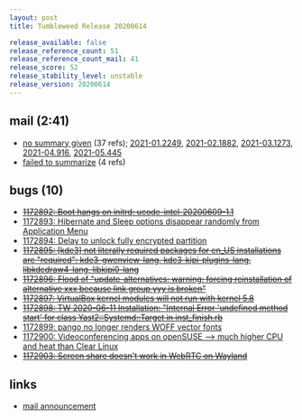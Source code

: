```yaml
---
layout: post
title: Tumbleweed Release 20200614

release_available: false
release_reference_count: 51
release_reference_count_mail: 41
release_score: 52
release_stability_level: unstable
release_version: 20200614
---
```


## mail (2:41)

- [no summary given](https://lists.opensuse.org/opensuse-factory/2020-06/msg00189.html) (37 refs); [2021-01.2249](https://github.com/boombatower/tumbleweed-review/issues/10), [2021-02.1882](https://github.com/boombatower/tumbleweed-review/issues/10), [2021-03.1273](https://github.com/boombatower/tumbleweed-review/issues/10), [2021-04.916](https://github.com/boombatower/tumbleweed-review/issues/10), [2021-05.445](https://github.com/boombatower/tumbleweed-review/issues/10)
- [failed to summarize](https://lists.opensuse.org/opensuse-factory/2020-06/msg00186.html) (4 refs)

## bugs (10)

<!--more-->

- ~~[1172892: Boot hangs on initrd: ucode-intel-20200609-1.1](https://bugzilla.opensuse.org/show_bug.cgi?id=1172892)~~
- [1172893: Hibernate and Sleep options disappear randomly from Application Menu](https://bugzilla.opensuse.org/show_bug.cgi?id=1172893)
- [1172894: Delay to unlock fully encrypted partition](https://bugzilla.opensuse.org/show_bug.cgi?id=1172894)
- ~~[1172895: \[kde3\] not literally required packages for en_US installations are "required": kde3-gwenview-lang, kde3-kipi-plugins-lang, libkdcdraw4-lang, libkipi0-lang](https://bugzilla.opensuse.org/show_bug.cgi?id=1172895)~~
- ~~[1172896: Flood of "update-alternatives: warning: forcing reinstallation of alternative xxx because link group yyy is broken"](https://bugzilla.opensuse.org/show_bug.cgi?id=1172896)~~
- ~~[1172897: VirtualBox kernel modules will not run with kernel 5.8](https://bugzilla.opensuse.org/show_bug.cgi?id=1172897)~~
- ~~[1172898: TW 2020-06-11 Installation: "Internal Error 'undefined method start'  for class Yast2::Systemd::Target in inst_finish.rb](https://bugzilla.opensuse.org/show_bug.cgi?id=1172898)~~
- [1172899: pango no longer renders WOFF vector fonts](https://bugzilla.opensuse.org/show_bug.cgi?id=1172899)
- [1172900: Videoconferencing apps on openSUSE --> much higher CPU and heat than Clear Linux](https://bugzilla.opensuse.org/show_bug.cgi?id=1172900)
- ~~[1172903: Screen share doesn't work in WebRTC on Wayland](https://bugzilla.opensuse.org/show_bug.cgi?id=1172903)~~



## links

- [mail announcement](https://github.com/boombatower/tumbleweed-review/issues/10)
